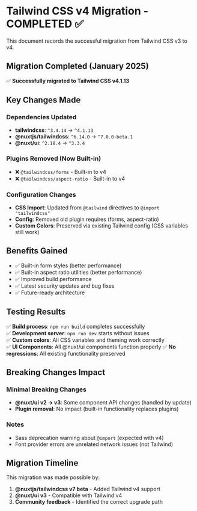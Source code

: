 # Tailwind CSS v4 Migration - COMPLETED ✅

This document records the successful migration from Tailwind CSS v3 to v4.

## Migration Completed (January 2025)

✅ **Successfully migrated to Tailwind CSS v4.1.13**

## Key Changes Made

### Dependencies Updated
- **tailwindcss**: `^3.4.14` → `^4.1.13`
- **@nuxtjs/tailwindcss**: `^6.14.0` → `^7.0.0-beta.1`
- **@nuxt/ui**: `^2.18.4` → `^3.3.4`

### Plugins Removed (Now Built-in)
- ❌ `@tailwindcss/forms` - Built-in to v4
- ❌ `@tailwindcss/aspect-ratio` - Built-in to v4

### Configuration Changes
- **CSS Import**: Updated from `@tailwind` directives to `@import "tailwindcss"`
- **Config**: Removed old plugin requires (forms, aspect-ratio)
- **Custom Colors**: Preserved via existing Tailwind config (CSS variables still work)

## Benefits Gained

- ✅ Built-in form styles (better performance)
- ✅ Built-in aspect ratio utilities (better performance)  
- ✅ Improved build performance
- ✅ Latest security updates and bug fixes
- ✅ Future-ready architecture

## Testing Results

✅ **Build process**: `npm run build` completes successfully  
✅ **Development server**: `npm run dev` starts without issues  
✅ **Custom colors**: All CSS variables and theming work correctly  
✅ **UI Components**: All @nuxt/ui components function properly
✅ **No regressions**: All existing functionality preserved

## Breaking Changes Impact

### Minimal Breaking Changes
- **@nuxt/ui v2 → v3**: Some component API changes (handled by update)
- **Plugin removal**: No impact (built-in functionality replaces plugins)

### Notes
- Sass deprecation warning about `@import` (expected with v4)
- Font provider errors are unrelated network issues (not Tailwind)

## Migration Timeline

This migration was made possible by:
1. **@nuxtjs/tailwindcss v7 beta** - Added Tailwind v4 support
2. **@nuxt/ui v3** - Compatible with Tailwind v4
3. **Community feedback** - Identified the correct upgrade path